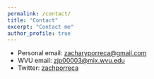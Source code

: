 ```yaml
---
permalink: /contact/
title: "Contact"
excerpt: "Contact me"
author_profile: true
---
```



* Personal email: [zacharyporreca@gmail.com](mailto:zacharyporreca@gmail.com)
* WVU email: [zjp00003@mix.wvu.edu](mailto:zjp00003@mix.wvu.edu)
* Twitter: [zachporreca](http://twitter.com/zachporreca)
<!--* Google Scholar: [author:geiger-r-stuart](https://scholar.google.com/citations?user=MW1djIkAAAAJ&hl=en&oi=sra)-->
